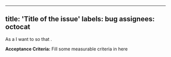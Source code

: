  ---
title: 'Title of the issue'
labels: bug
assignees: octocat
  ---
As a <type of user> I want to <be able to do> so that <your reason here>.

**Acceptance Criteria:**
Fill some measurable criteria in here
